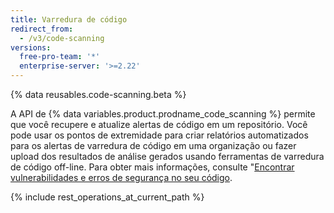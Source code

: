 ```yaml
---
title: Varredura de código
redirect_from:
  - /v3/code-scanning
versions:
  free-pro-team: '*'
  enterprise-server: '>=2.22'
---
```


{% data reusables.code-scanning.beta %}

A API de {% data variables.product.prodname_code_scanning %} permite que você recupere e atualize alertas de código em um repositório. Você pode usar os pontos de extremidade para criar relatórios automatizados para os alertas de varredura de código em uma organização ou fazer upload dos resultados de análise gerados usando ferramentas de varredura de código off-line. Para obter mais informações, consulte "[Encontrar vulnerabilidades e erros de segurança no seu código](/github/finding-security-vulnerabilities-and-errors-in-your-code).

{% include rest_operations_at_current_path %}
